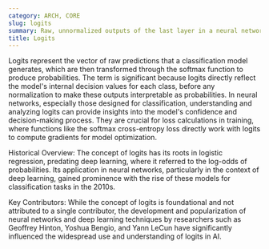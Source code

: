 ```yaml
---
category: ARCH, CORE
slug: logits
summary: Raw, unnormalized outputs of the last layer in a neural network before applying the softmax function in classification tasks.
title: Logits
---
```


Logits represent the vector of raw predictions that a classification model generates, which are then transformed through the softmax function to produce probabilities. The term is significant because logits directly reflect the model's internal decision values for each class, before any normalization to make these outputs interpretable as probabilities. In neural networks, especially those designed for classification, understanding and analyzing logits can provide insights into the model's confidence and decision-making process. They are crucial for loss calculations in training, where functions like the softmax cross-entropy loss directly work with logits to compute gradients for model optimization.

Historical Overview: The concept of logits has its roots in logistic regression, predating deep learning, where it referred to the log-odds of probabilities. Its application in neural networks, particularly in the context of deep learning, gained prominence with the rise of these models for classification tasks in the 2010s.

Key Contributors: While the concept of logits is foundational and not attributed to a single contributor, the development and popularization of neural networks and deep learning techniques by researchers such as Geoffrey Hinton, Yoshua Bengio, and Yann LeCun have significantly influenced the widespread use and understanding of logits in AI.